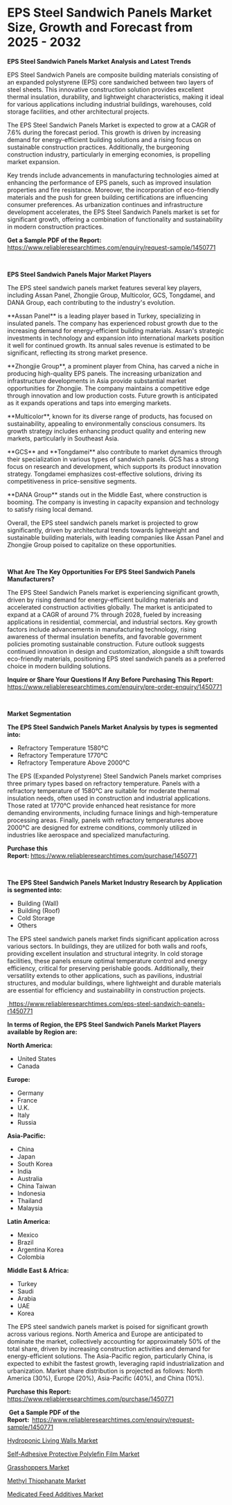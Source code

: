 <p><h1>EPS Steel Sandwich Panels Market Size, Growth and Forecast from 2025 - 2032</h1></p><p><strong>EPS Steel Sandwich Panels Market Analysis and Latest Trends</strong></p>
<p><p>EPS Steel Sandwich Panels are composite building materials consisting of an expanded polystyrene (EPS) core sandwiched between two layers of steel sheets. This innovative construction solution provides excellent thermal insulation, durability, and lightweight characteristics, making it ideal for various applications including industrial buildings, warehouses, cold storage facilities, and other architectural projects.</p><p>The EPS Steel Sandwich Panels Market is expected to grow at a CAGR of 7.6% during the forecast period. This growth is driven by increasing demand for energy-efficient building solutions and a rising focus on sustainable construction practices. Additionally, the burgeoning construction industry, particularly in emerging economies, is propelling market expansion. </p><p>Key trends include advancements in manufacturing technologies aimed at enhancing the performance of EPS panels, such as improved insulation properties and fire resistance. Moreover, the incorporation of eco-friendly materials and the push for green building certifications are influencing consumer preferences. As urbanization continues and infrastructure development accelerates, the EPS Steel Sandwich Panels market is set for significant growth, offering a combination of functionality and sustainability in modern construction practices.</p></p>
<p><strong>Get a Sample PDF of the Report:&nbsp;</strong> <a href="https://www.reliableresearchtimes.com/enquiry/request-sample/1450771?utm_campaign=2035&utm_medium=2&utm_source=Github&utm_content=ia&utm_term=02022025&utm_id=eps-steel-sandwich-panels">https://www.reliableresearchtimes.com/enquiry/request-sample/1450771</a></p>
<p>&nbsp;</p>
<p><strong>EPS Steel Sandwich Panels Major Market Players</strong></p>
<p><p>The EPS steel sandwich panels market features several key players, including Assan Panel, Zhongjie Group, Multicolor, GCS, Tongdamei, and DANA Group, each contributing to the industry's evolution.</p><p>**Assan Panel** is a leading player based in Turkey, specializing in insulated panels. The company has experienced robust growth due to the increasing demand for energy-efficient building materials. Assan's strategic investments in technology and expansion into international markets position it well for continued growth. Its annual sales revenue is estimated to be significant, reflecting its strong market presence.</p><p>**Zhongjie Group**, a prominent player from China, has carved a niche in producing high-quality EPS panels. The increasing urbanization and infrastructure developments in Asia provide substantial market opportunities for Zhongjie. The company maintains a competitive edge through innovation and low production costs. Future growth is anticipated as it expands operations and taps into emerging markets.</p><p>**Multicolor**, known for its diverse range of products, has focused on sustainability, appealing to environmentally conscious consumers. Its growth strategy includes enhancing product quality and entering new markets, particularly in Southeast Asia.</p><p>**GCS** and **Tongdamei** also contribute to market dynamics through their specialization in various types of sandwich panels. GCS has a strong focus on research and development, which supports its product innovation strategy. Tongdamei emphasizes cost-effective solutions, driving its competitiveness in price-sensitive segments.</p><p>**DANA Group** stands out in the Middle East, where construction is booming. The company is investing in capacity expansion and technology to satisfy rising local demand.</p><p>Overall, the EPS steel sandwich panels market is projected to grow significantly, driven by architectural trends towards lightweight and sustainable building materials, with leading companies like Assan Panel and Zhongjie Group poised to capitalize on these opportunities.</p></p>
<p>&nbsp;</p>
<p><strong>What Are The Key Opportunities For EPS Steel Sandwich Panels Manufacturers?</strong></p>
<p><p>The EPS Steel Sandwich Panels market is experiencing significant growth, driven by rising demand for energy-efficient building materials and accelerated construction activities globally. The market is anticipated to expand at a CAGR of around 7% through 2028, fueled by increasing applications in residential, commercial, and industrial sectors. Key growth factors include advancements in manufacturing technology, rising awareness of thermal insulation benefits, and favorable government policies promoting sustainable construction. Future outlook suggests continued innovation in design and customization, alongside a shift towards eco-friendly materials, positioning EPS steel sandwich panels as a preferred choice in modern building solutions.</p></p>
<p><strong>Inquire or Share Your Questions If Any Before Purchasing This Report:</strong> <a href="https://www.reliableresearchtimes.com/enquiry/pre-order-enquiry/1450771?utm_campaign=2035&utm_medium=2&utm_source=Github&utm_content=ia&utm_term=02022025&utm_id=eps-steel-sandwich-panels">https://www.reliableresearchtimes.com/enquiry/pre-order-enquiry/1450771</a></p>
<p>&nbsp;</p>
<p><strong>Market Segmentation</strong></p>
<p><strong>The EPS Steel Sandwich Panels Market Analysis by types is segmented into:</strong></p>
<p><ul><li>Refractory Temperature 1580℃</li><li>Refractory Temperature 1770℃</li><li>Refractory Temperature Above 2000℃</li></ul></p>
<p><p>The EPS (Expanded Polystyrene) Steel Sandwich Panels market comprises three primary types based on refractory temperature. Panels with a refractory temperature of 1580°C are suitable for moderate thermal insulation needs, often used in construction and industrial applications. Those rated at 1770°C provide enhanced heat resistance for more demanding environments, including furnace linings and high-temperature processing areas. Finally, panels with refractory temperatures above 2000°C are designed for extreme conditions, commonly utilized in industries like aerospace and specialized manufacturing.</p></p>
<p><strong>Purchase this Report:&nbsp;</strong><a href="https://www.reliableresearchtimes.com/purchase/1450771?utm_campaign=2035&utm_medium=2&utm_source=Github&utm_content=ia&utm_term=02022025&utm_id=eps-steel-sandwich-panels">https://www.reliableresearchtimes.com/purchase/1450771</a></p>
<p>&nbsp;</p>
<p><strong>The EPS Steel Sandwich Panels Market Industry Research by Application is segmented into:</strong></p>
<p><ul><li>Building (Wall)</li><li>Building (Roof)</li><li>Cold Storage</li><li>Others</li></ul></p>
<p><p>The EPS steel sandwich panels market finds significant application across various sectors. In buildings, they are utilized for both walls and roofs, providing excellent insulation and structural integrity. In cold storage facilities, these panels ensure optimal temperature control and energy efficiency, critical for preserving perishable goods. Additionally, their versatility extends to other applications, such as pavilions, industrial structures, and modular buildings, where lightweight and durable materials are essential for efficiency and sustainability in construction projects.</p></p>
<p><a href="https://www.reliableresearchtimes.com/eps-steel-sandwich-panels-r1450771?utm_campaign=2035&utm_medium=2&utm_source=Github&utm_content=ia&utm_term=02022025&utm_id=eps-steel-sandwich-panels">&nbsp;https://www.reliableresearchtimes.com/eps-steel-sandwich-panels-r1450771</a></p>
<p><strong>In terms of Region, the EPS Steel Sandwich Panels Market Players available by Region are:</strong></p>
<p>
    <p> <strong> North America: </strong>
        <ul>
            <li>United States</li>
            <li>Canada</li>
        </ul>
        </p> 
    <p> <strong> Europe: </strong>
        <ul>
            <li>Germany</li>
            <li>France</li>
            <li>U.K.</li>
            <li>Italy</li>
            <li>Russia</li>
        </ul>
        </p> 
    <p> <strong> Asia-Pacific: </strong>
        <ul>
            <li>China</li>
            <li>Japan</li>
            <li>South Korea</li>
            <li>India</li>
            <li>Australia</li>
            <li>China Taiwan</li>
            <li>Indonesia</li>
            <li>Thailand</li>
            <li>Malaysia</li>
        </ul>
        </p> 
    <p> <strong> Latin America: </strong>
        <ul>
            <li>Mexico</li>
            <li>Brazil</li>
            <li>Argentina Korea</li>
            <li>Colombia</li>
        </ul>
        </p> 
    <p> <strong> Middle East & Africa: </strong>
        <ul>
            <li>Turkey</li>
            <li>Saudi</li>
            <li>Arabia</li>
            <li>UAE</li>
            <li>Korea</li>
        </ul>
    </p>
    </p>
<p><p>The EPS steel sandwich panels market is poised for significant growth across various regions. North America and Europe are anticipated to dominate the market, collectively accounting for approximately 50% of the total share, driven by increasing construction activities and demand for energy-efficient solutions. The Asia-Pacific region, particularly China, is expected to exhibit the fastest growth, leveraging rapid industrialization and urbanization. Market share distribution is projected as follows: North America (30%), Europe (20%), Asia-Pacific (40%), and China (10%).</p></p>
<p><strong>Purchase this Report: </strong><a href="https://www.reliableresearchtimes.com/purchase/1450771?utm_campaign=2035&utm_medium=2&utm_source=Github&utm_content=ia&utm_term=02022025&utm_id=eps-steel-sandwich-panels">https://www.reliableresearchtimes.com/purchase/1450771</a></p>
<p>&nbsp;<strong>Get a Sample PDF of the Report:&nbsp;&nbsp;</strong><a href="https://www.reliableresearchtimes.com/enquiry/request-sample/1450771?utm_campaign=2035&utm_medium=2&utm_source=Github&utm_content=ia&utm_term=02022025&utm_id=eps-steel-sandwich-panels">https://www.reliableresearchtimes.com/enquiry/request-sample/1450771</a></p>
<p><strong></strong></p>
<p><p><a href="https://www.linkedin.com/pulse/comprehensive-overview-hydroponic-living-walls-market-share-1keze?utm_campaign=2035&utm_medium=2&utm_source=Github&utm_content=ia&utm_term=02022025&utm_id=eps-steel-sandwich-panels">Hydroponic Living Walls Market</a></p><p><a href="https://github.com/GenaGaines34/Market-Research-Report-List-1/blob/main/self-adhesive-protective-polylefin-film-market.md?utm_campaign=2035&utm_medium=2&utm_source=Github&utm_content=ia&utm_term=02022025&utm_id=eps-steel-sandwich-panels">Self-Adhesive Protective Polylefin Film Market</a></p><p><a href="https://www.linkedin.com/pulse/market-analysis-report-grasshoppers-anticipated-growth-zqfue?utm_campaign=2035&utm_medium=2&utm_source=Github&utm_content=ia&utm_term=02022025&utm_id=eps-steel-sandwich-panels">Grasshoppers Market</a></p><p><a href="https://www.linkedin.com/pulse/methyl-thiophanate-market-insights-revenue-forecast-14-idmwe?utm_campaign=2035&utm_medium=2&utm_source=Github&utm_content=ia&utm_term=02022025&utm_id=eps-steel-sandwich-panels">Methyl Thiophanate Market</a></p><p><a href="https://www.linkedin.com/pulse/medicated-feed-additives-market-report-mines-projected-cagr-b1oxe?utm_campaign=2035&utm_medium=2&utm_source=Github&utm_content=ia&utm_term=02022025&utm_id=eps-steel-sandwich-panels">Medicated Feed Additives Market</a></p></p>